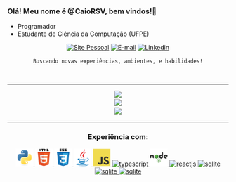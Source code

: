 

### Olá! Meu nome é @CaioRSV, bem vindos!👋

- Programador
- Estudante de Ciência da Computação (UFPE)
<div align="center" dir=auto>

[![Site Pessoal](https://img.shields.io/badge/website-000000?style=for-the-badge&logo=About.me&logoColor=white)](https://www.cin.ufpe.br/~crsv/) [![E-mail](https://img.shields.io/badge/Gmail-D14836?style=for-the-badge&logo=gmail&logoColor=white)](https://mail.google.com/mail/u/0/?fs=1&to=crsv@cin.ufpe.br&su=Assunto&body=-&tf=cm) [![Linkedin](https://img.shields.io/badge/LinkedIn-0077B5?style=for-the-badge&logo=linkedin&logoColor=white)](https://www.linkedin.com/in/caio-ver%C3%A7osa/)

</div>

<div align="center" dir=auto>

    Buscando novas experiências, ambientes, e habilidades!

</br>

---

![](https://github-readme-stats.vercel.app/api?username=CaioRSV&theme=blue-green&hide_border=false&include_all_commits=false&count_private=false)<br/>
![](https://github-readme-streak-stats.herokuapp.com/?user=CaioRSV&theme=blue-green&hide_border=false)<br/>
![](https://github-readme-stats.vercel.app/api/top-langs/?username=CaioRSV&theme=blue-green&hide_border=false&include_all_commits=false&count_private=false&layout=compact)

<div align="center" dir=auto>

---
<h3>Experiência com:</h3>
<p> 
<a href="https://www.python.org" target="_blank" rel="noreferrer"> <img src="https://raw.githubusercontent.com/devicons/devicon/master/icons/python/python-original.svg" alt="python" width="40" height="40"/> </a>
<a href="https://www.w3.org/html/" target="_blank" rel="noreferrer"> <img src="https://raw.githubusercontent.com/devicons/devicon/master/icons/html5/html5-original-wordmark.svg" alt="html5" width="40" height="40"/> </a> <a href="https://www.w3schools.com/css/" target="_blank" rel="noreferrer"> <img src="https://raw.githubusercontent.com/devicons/devicon/master/icons/css3/css3-original-wordmark.svg" alt="css3" width="40" height="40"/> </a> <a href="https://www.java.com" target="_blank" rel="noreferrer"> <img src="https://raw.githubusercontent.com/devicons/devicon/master/icons/java/java-original.svg" alt="java" width="40" height="40"/> </a> <a href="https://developer.mozilla.org/en-US/docs/Web/JavaScript" target="_blank" rel="noreferrer"> <img src="https://raw.githubusercontent.com/devicons/devicon/master/icons/javascript/javascript-original.svg" alt="javascript" width="40" height="40"/> </a> <a href="https://www.typescriptlang.org/" target="_blank" rel="noreferrer"> <img src="https://www.svgrepo.com/show/349540/typescript.svg" alt="typescript" width="40" height="40"/> </a> <a href="https://nodejs.org" target="_blank" rel="noreferrer"> <img src="https://raw.githubusercontent.com/devicons/devicon/master/icons/nodejs/nodejs-original-wordmark.svg" alt="nodejs" width="40" height="40"/> </a> <a href="https://react.dev/" target="_blank" rel="noreferrer"> <img src="https://www.svgrepo.com/show/354259/react.svg" alt="reactjs" width="40" height="40"/> </a> <a href="https://www.sqlite.org/" target="_blank" rel="noreferrer"> <img src="https://www.vectorlogo.zone/logos/sqlite/sqlite-icon.svg" alt="sqlite" width="40" height="40"/> </a>
<a href="https://www.mysql.com/" target="_blank" rel="noreferrer"> <img src="https://www.vectorlogo.zone/logos/mysql/mysql-icon.svg" alt="sqlite" width="40" height="40"/> </a> 
<a href="https://www.cypress.io/" target="_blank" rel="noreferrer"> <img src="https://static-00.iconduck.com/assets.00/cypress-icon-512x511-29zvfts6.png" alt="sqlite" width="40" height="40"/> </a> </p>
